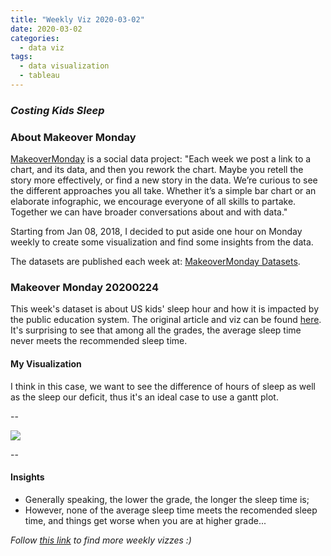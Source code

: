 ```yaml
---
title: "Weekly Viz 2020-03-02"
date: 2020-03-02
categories:
  - data viz
tags:
  - data visualization
  - tableau
---
```


### *Costing Kids Sleep*


### About Makeover Monday

[MakeoverMonday](http://www.makeovermonday.co.uk/) is a social data project:
"Each week we post a link to a chart, and its data, and then you rework the chart.
Maybe you retell the story more effectively, or find a new story in the data.
We’re curious to see the different approaches you all take. Whether it’s a simple bar chart or an elaborate infographic, we encourage everyone of all skills to partake.
Together we can have broader conversations about and with data."

Starting from Jan 08, 2018, I decided to put aside one hour on Monday weekly to create some visualization and find some insights from the data.

The datasets are published each week at: [MakeoverMonday Datasets](http://www.makeovermonday.co.uk/data/).

### Makeover Monday 20200224

This week's dataset is about US kids' sleep hour and how it is impacted by the public education system. The original article and viz can be found [here](https://savvysleeper.org/costing-kids-sleep/). It's surprising to see that among all the grades, the average sleep time never meets the recommended sleep time.  

#### My Visualization

I think in this case, we want to see the difference of hours of sleep as well as the sleep our deficit, thus it's an ideal case to use a gantt plot.  

--  

<div class='tableauPlaceholder' id='viz1583207450768' style='position: relative'>
<noscript><a href='#'>
  <img alt=' ' src='https:&#47;&#47;public.tableau.com&#47;static&#47;images&#47;Ma&#47;MakeOverMonday2020224StudentsSleepDeficits&#47;StudentsSleepDeficits&#47;1_rss.png' style='border: none' />
</a></noscript>
<object class='tableauViz'  style='display:none;'>
  <param name='host_url' value='https%3A%2F%2Fpublic.tableau.com%2F' /> 
  <param name='embed_code_version' value='3' /> 
  <param name='site_root' value='' />
  <param name='name' value='MakeOverMonday2020224StudentsSleepDeficits&#47;StudentsSleepDeficits' />
  <param name='tabs' value='no' />
  <param name='toolbar' value='yes' />
  <param name='static_image' value='https:&#47;&#47;public.tableau.com&#47;static&#47;images&#47;Ma&#47;MakeOverMonday2020224StudentsSleepDeficits&#47;StudentsSleepDeficits&#47;1.png' />
  <param name='animate_transition' value='yes' />
  <param name='display_static_image' value='yes' />
  <param name='display_spinner' value='yes' />
  <param name='display_overlay' value='yes' />
  <param name='display_count' value='yes' />
  <param name='filter' value='publish=yes' />
</object></div>              
<script type='text/javascript'>          
  var divElement = document.getElementById('viz1583207450768');  
  var vizElement = divElement.getElementsByTagName('object')[0];       
  if ( divElement.offsetWidth > 800 ) { vizElement.style.width='800px';vizElement.style.height='527px';} else if ( divElement.offsetWidth > 500 ) { vizElement.style.width='800px';vizElement.style.height='527px';} else { vizElement.style.width='100%';vizElement.style.height='727px';}             
  var scriptElement = document.createElement('script');           
  scriptElement.src = 'https://public.tableau.com/javascripts/api/viz_v1.js';        
  vizElement.parentNode.insertBefore(scriptElement, vizElement);          
</script>
  
  
--  

#### Insights
* Generally speaking, the lower the grade, the longer the sleep time is;  
* However, none of the average sleep time meets the recomended sleep time, and things get worse when you are at higher grade...  


*Follow [this link](https://yudong-94.github.io/personal-website/project/MakeOverMonday2020/) to find more weekly vizzes :)*